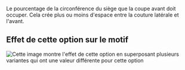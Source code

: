 Le pourcentage de la circonférence du siège que la coupe avant doit occuper. Cela crée plus ou moins d'espace entre la couture latérale et l'avant.

## Effet de cette option sur le motif

![Cette image montre l'effet de cette option en superposant plusieurs variantes qui ont une valeur différente pour cette option](waralee_crotchfront_sample.svg "Effet de cette option sur le motif")
